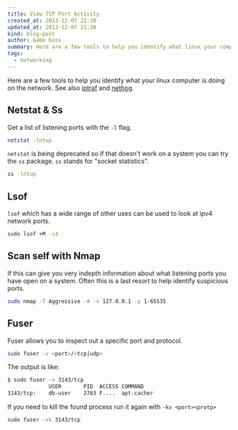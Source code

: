 ```yaml
---
title: View TCP Port Activity
created_at: 2013-12-07 21:30
updated_at: 2013-12-07 21:30
kind: blog-post
author: Gabe Koss
summary: Here are a few tools to help you identify what linux your computer is doing on the network.
tags: 
  - networking
--- 
```


Here are a few tools to help you identify what your linux computer is doing on the
network. See also [iptraf](/notes/iptraf) and [nethog](/notes/nethog).


## Netstat & Ss

Get a list of listening ports with the `-l` flag. 

```bash
netstat -lntup
```

`netstat` is being deprecated so if that doesn't work on a system you can try
the `ss` package. `ss` stands for "socket statistics".

```bash
ss -lntup
```

## Lsof

`lsof` which has a wide range of other uses can be used to look at ipv4 network ports.
 
```sh
sudo lsof +M -i4
```

## Scan self with Nmap

If this can give you very indepth information about what listening ports you
have open on a system. Often this is a last resort to help identify suspicious
ports.
 
```bash
sudo nmap -T Aggressive -A -v 127.0.0.1 -p 1-65535
```

## Fuser

Fuser allows you to inspect out a specific port and protocol.

```bash
sudo fuser -v <port>/<tcp|udp>
```

The output is like:

```bash
$ sudo fuser -v 3143/tcp
             USER       PID  ACCESS COMMAND
3143/tcp:    db-user    2763 F....  apt-cacher
```

If you need to kill the found process run it again with `-kv <port><protp>`

```bash
sudo fuser -vk 3143/tcp
```
